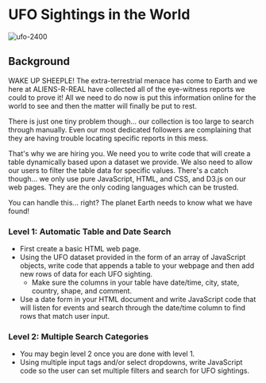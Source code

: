 # UFO Sightings in the World
![ufo-2400](https://user-images.githubusercontent.com/60836219/102681984-a2518880-417a-11eb-942b-6990ac61c0ca.jpg)

## Background
WAKE UP SHEEPLE! The extra-terrestrial menace has come to Earth and we here at ALIENS-R-REAL have collected all of the eye-witness reports we could to prove it! All we need to do now is put this information online for the world to see and then the matter will finally be put to rest.

There is just one tiny problem though... our collection is too large to search through manually. Even our most dedicated followers are complaining that they are having trouble locating specific reports in this mess.

That's why we are hiring you. We need you to write code that will create a table dynamically based upon a dataset we provide. We also need to allow our users to filter the table data for specific values. There's a catch though... we only use pure JavaScript, HTML, and CSS, and D3.js on our web pages. They are the only coding languages which can be trusted.

You can handle this... right? The planet Earth needs to know what we have found!

### Level 1: Automatic Table and Date Search
- First create a basic HTML web page.
- Using the UFO dataset provided in the form of an array of JavaScript objects, write code that appends a table to your webpage and then add new rows of data for each UFO sighting.
  - Make sure the columns in your table have date/time, city, state, country, shape, and comment.
- Use a date form in your HTML document and write JavaScript code that will listen for events and search through the date/time column to find rows that match user input. 

### Level 2: Multiple Search Categories
- You may begin level 2 once you are done with level 1.
- Using multiple input tags and/or select dropdowns, write JavaScript code so the user can set multiple filters and search for UFO sightings.
